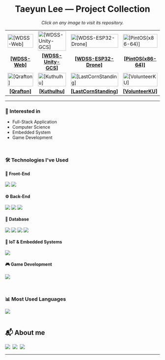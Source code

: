 <div align="center">
<h1 align="center">Taeyun Lee — Project Collection</h1>
<p align="center"><em>Click on any image to visit its repository.</em></p>

<table width="100%" cellpadding="0" cellspacing="0" style="border-collapse:collapse; table-layout:fixed;">
  <tr>
    <td width="25%"><a href="[레포지토리 URL을 넣으세요]"><img src="[이미지 경로를 넣으세요]" alt="[WDSS-Web]" width="100%"></a></td>
    <td width="25%"><a href="[레포지토리 URL을 넣으세요]"><img src="[이미지 경로를 넣으세요]" alt="[WDSS-Unity-GCS]" width="100%"></a></td>
    <td width="25%"><a href="[레포지토리 URL을 넣으세요]"><img src="[이미지 경로를 넣으세요]" alt="[WDSS-ESP32-Drone]" width="100%"></a></td>
    <td width="25%"><a href="[레포지토리 URL을 넣으세요]"><img src="[이미지 경로를 넣으세요]" alt="[PintOS(x86-64)]" width="100%"></a></td>
  </tr>
  <tr>
    <td align="center"><a href="[레포지토리 URL을 넣으세요]"><strong>[WDSS-Web]</strong></a></td>
    <td align="center"><a href="[레포지토리 URL을 넣으세요]"><strong>[WDSS-Unity-GCS]</strong></a></td>
    <td align="center"><a href="[레포지토리 URL을 넣으세요]"><strong>[WDSS-ESP32-Drone]</strong></a></td>
    <td align="center"><a href="[레포지토리 URL을 넣으세요]"><strong>[PintOS(x86-64)]</strong></a></td>
  </tr>

  <tr>
    <td width="25%"><a href="[레포지토리 URL을 넣으세요]"><img src="[이미지 경로를 넣으세요]" alt="[Qrafton]" width="100%"></a></td>
    <td width="25%"><a href="[레포지토리 URL을 넣으세요]"><img src="[이미지 경로를 넣으세요]" alt="[Kuthulhu]" width="100%"></a></td>
    <td width="25%"><a href="[레포지토리 URL을 넣으세요]"><img src="[이미지 경로를 넣으세요]" alt="[LastCornStanding]" width="100%"></a></td>
    <td width="25%"><a href="[레포지토리 URL을 넣으세요]"><img src="[이미지 경로를 넣으세요]" alt="[VolunteerKU]" width="100%"></a></td>
  </tr>
  <tr>
    <td align="center"><a href="[레포지토리 URL을 넣으세요]"><strong>[Qrafton]</strong></a></td>
    <td align="center"><a href="[레포지토리 URL을 넣으세요]"><strong>[Kuthulhu]</strong></a></td>
    <td align="center"><a href="[레포지토리 URL을 넣으세요]"><strong>[LastCornStanding]</strong></a></td>
    <td align="center"><a href="[레포지토리 URL을 넣으세요]"><strong>[VolunteerKU]</strong></a></td>
  </tr>
</table>
</div>

---

### **🚀 Interested in**
- Full-Stack Application
- Computer Science
- Embedded System
- Game Development

<br>

### 🛠️ Technologies I've Used

#### 🚀 Front-End
<p>
  <img src="https://img.shields.io/badge/React-61DAFB?style=for-the-badge&logo=react&logoColor=black">
  <img src="https://img.shields.io/badge/Next.js-000000?style=for-the-badge&logo=next.js&logoColor=white">
</p>

#### ⚙️ Back-End
<p>
  <img src="https://img.shields.io/badge/Node.js-339933?style=for-the-badge&logo=Node.js&logoColor=white">
  <img src="https://img.shields.io/badge/Express-000000?style=for-the-badge&logo=express&logoColor=white">
  <img src="https://img.shields.io/badge/FastAPI-009688?style=for-the-badge&logo=fastapi&logoColor=white">
</p>

#### 💾 Database
<p>
<img src="https://img.shields.io/badge/MySQL-4479A1?style=for-the-badge&logo=mysql&logoColor=white">
<img src="https://img.shields.io/badge/PostgreSQL-4169E1?style=for-the-badge&logo=postgresql&logoColor=white">
<img src="https://img.shields.io/badge/MongoDB-47A248?style=for-the-badge&logo=mongodb&logoColor=white">
<img src="https://img.shields.io/badge/Redis-DC382D?style=for-the-badge&logo=redis&logoColor=white">
</p>

#### 🤖 IoT & Embedded Systems
<p>
  <img src="https://img.shields.io/badge/ESP32-E73327?style=for-the-badge&logo=espressif&logoColor=white">
  </p>


#### 🎮 Game Development
<p>
  <img src="https://img.shields.io/badge/Unity-100000?style=for-the-badge&logo=unity&logoColor=white">
</p>

<br>

### **📊 Most Used Languages**
<div>
  <img src="https://github-readme-stats.vercel.app/api/top-langs/?username=plan6062&layout=compact&theme=dark" />
</div>

<br>

## **📬 About me**
<p>
  <a href="https://velog.io/@plan6062/posts"><img src="https://img.shields.io/badge/Velog-20C997?style=flat&logo=Vimeo&logoColor=white"/></a>&nbsp;
  <a href="mailto:plan6062@gmail.com"><img src="https://img.shields.io/badge/Email-EA4335?style=flat&logo=Gmail&logoColor=white"/></a>&nbsp;
  <a href="https://solved.ac/profile/qwa7854"><img src="http://mazassumnida.wtf/api/mini/generate_badge?boj=qwa7854"/></a>&nbsp;
</p>

---
